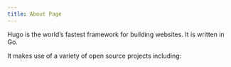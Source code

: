 ```yaml
---
title: About Page
---
```


Hugo is the world’s fastest framework for building websites. It is written in Go.

It makes use of a variety of open source projects including: